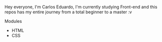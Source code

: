 Hey everyone, I'm Carlos Eduardo, I'm currently studying Front-end and this repos has my entire journey from a total beginner to a master :v

Modules
* HTML
* CSS
